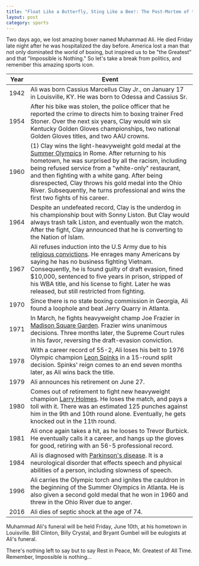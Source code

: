 ```yaml
---
title: "Float Like a Butterfly, Sting Like a Bee!: The Post-Mortem of the Greatest"
layout: post
category: sports
---
```


Two days ago, we lost amazing boxer named Muhammad Ali. He died Friday late night after he was hospitalized the day before. America lost a man that not only dominated the world of boxing, but inspired us to be "the Greatest" and that "Impossible is Nothing." So let's take a break from politics, and remember this amazing sports icon.

<!--more-->

| Year | Event |
| ---- | ----- |
| 1942 | Ali was born Cassius Marcellus Clay Jr., on January 17 in Louisville, KY. He was born to Odessa and Cassius Sr. |
| 1954 | After his bike was stolen, the police officer that he reported the crime to directs him to boxing trainer Fred Stoner. Over the next six years, Clay would win six Kentucky Golden Gloves championships, two national Golden Gloves titles, and two AAU crowns. |
| 1960 | (1) Clay wins the light-heavyweight gold medal at the [Summer Olympics](https://en.wikipedia.org/wiki/1960_Summer_Olympics) in Rome. After returning to his hometown, he was surprised by all the racism, including being refused service from a "white-only" restaurant, and then fighting with a white gang. After being disrespected, Clay throws his gold medal into the Ohio River. Subsequently, he turns professional and wins the first two fights of his career. |
| 1964 | Despite an undefeated record, Clay is the underdog in his championship bout with Sonny Liston. But Clay would always trash talk Liston, and eventually won the match. After the fight, Clay announced that he is converting to the Nation of Islam. |
| 1967 | Ali refuses induction into the U.S Army due to his [religious convictions](http://www.huffingtonpost.com/entry/muhammad-ali-risked-it-all-when-he-opposed-the-vietnam-war_us_5751e545e4b0c3752dcda4ca). He enrages many Americans by saying he has no business fighting Vietnam. Consequently, he is found guilty of draft evasion, fined $10,000, sentenced to five years in prison, stripped of his WBA title, and his license to fight. Later he was released, but still restricted from fighting. |
| 1970 | Since there is no state boxing commission in Georgia, Ali found a loophole and beat Jerry Quarry in Atlanta. |
| 1971 | In March, he fights heavyweight champ Joe Frazier in [Madison Square Garden](https://en.wikipedia.org/wiki/Fight_of_the_Century). Frazier wins unanimous decisions. Three months later, the Supreme Court rules in his favor, reversing the draft-evasion conviction.
| 1978 | With a career record of 55-2, Ali loses his belt to 1976 Olympic champion [Leon Spinks](https://en.wikipedia.org/wiki/Leon_Spinks) in a 15-round split decision. Spinks' reign comes to an end seven months later, as Ali wins back the title.
| 1979 | Ali announces his retirement on June 27.
| 1980 | Comes out of retirement to fight new heavyweight champion [Larry Holmes](https://en.wikipedia.org/wiki/Larry_Holmes). He loses the match, and pays a toll with it. There was an estimated 125 punches against him in the 9th and 10th round alone. Eventually, he gets knocked out in the 11th round.|
| 1981 | Ali once again takes a hit, as he looses to Trevor Burbick. He eventually calls it a career, and hangs up the gloves for good, retiring with an 56-5 professional record.
| 1984 | Ali is diagnosed with [Parkinson's disease](https://en.wikipedia.org/wiki/Parkinson's_disease). It is a neurological disorder that effects speech and physical abilities of a person, including slowness of speech. |
| 1996 | Ali carries the Olympic torch and ignites the cauldron in the beginning of the Summer Olympics in Atlanta. He is also given a second gold medal that he won in 1960 and threw in the Ohio River due to anger. |
| 2016 | Ali dies of septic shock at the age of 74. |

Muhammad Ali's funeral will be held Friday, June 10th, at his hometown in Louisville. Bill Clinton, Billy Crystal, and Bryant Gumbel will be eulogists at Ali's funeral.

There's nothing left to say but to say Rest in Peace, Mr. Greatest of All Time. Remember, Impossible is nothing...
